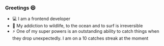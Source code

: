 ### Greetings :smile:

* :computer: I am a frontend developer  
* :ocean: My addiction to wildlife, to the ocean and to surf is irreversible  
* :zap: One of my super powers is an outstanding ability to catch things when they drop unexpectedly. I am on a 10 catches streak at the moment  



<!--
**Pedro-Mac/Pedro-Mac** is a ✨ _special_ ✨ repository because its `README.md` (this file) appears on your GitHub profile.

Here are some ideas to get you started:

- 🔭 I’m currently working on ...
- 🌱 I’m currently learning ...
- 👯 I’m looking to collaborate on ...
- 🤔 I’m looking for help with ...
- 💬 Ask me about ...
- 📫 How to reach me: ...
- 😄 Pronouns: ...
- ⚡ Fun fact: ...
-->
